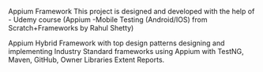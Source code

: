 Appium Framework
This project is designed and developed with the help of - Udemy course (Appium -Mobile Testing (Android/IOS) from Scratch+Frameworks by Rahul Shetty)

Appium Hybrid Framework with top design patterns designing and implementing Industry Standard frameworks using Appium with TestNG, Maven, GitHub, Owner Libraries Extent Reports.
